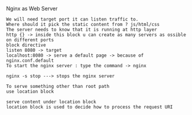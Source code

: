 Nginx as Web Server

    We will need target port it can listen traffic to.
    Where should it pick the static content from ? js/html/css
    The server needs to know that it is running at http layer
    http {} -> inside this block u can create as many servers as ossible on different ports
    block directive
    listen 8080 -> target
    localhost:8080 -> serve a default page -> because of nginx.conf.default
    To start the nginx server : type the command -> nginx
    
    nginx -s stop ---> stops the nginx server

    To serve something other than root path
    use location block

    serve content under location block
    location block is used to decide how to process the request URI 